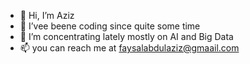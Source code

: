 - 👋 Hi, I’m Aziz
- 👀 I’vee beene coding since quite some time
- 🌱 I’m concentrating lately mostly on AI and Big Data
- 📫 you can reach me at faysalabdulaziz@gmaail.com

<!---
frozenfussion/frozenfussion is a ✨ special ✨ repository because its `README.md` (this file) appears on your GitHub profile.
You can click the Preview link to take a look at your changes.
--->
